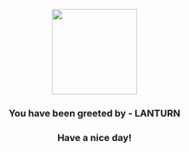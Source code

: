 <p align="center">
            <img src="https://raw.githubusercontent.com/PokeAPI/sprites/master/sprites/pokemon/171.png" width="150" height="150">
          </p>
          <h3 align="center">You have been greeted by - <b>LANTURN</b></h3>
          <h3 align="center">Have a nice day!</h3>
